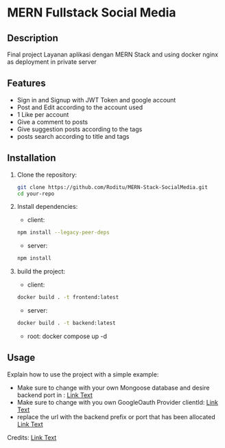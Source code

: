 # MERN Fullstack Social Media

## Description
Final project Layanan aplikasi dengan MERN Stack and using docker nginx as deployment in private server

## Features

- Sign in and Signup with JWT Token and google account
- Post and Edit according to the account used 
- 1 Like per account
- Give a comment to posts
- Give suggestion posts according to the tags
- posts search according to title and tags

## Installation

1. Clone the repository:
    ```sh
    git clone https://github.com/Roditu/MERN-Stack-SocialMedia.git
    cd your-repo
    ```

2. Install dependencies:
    - client:
    ```sh
    npm install --legacy-peer-deps
    ```
    - server:
    ```sh
    npm install
    ```

3. build the project:
    - client:
    ```sh
    docker build . -t frontend:latest
    ```
    - server:
    ```sh
    docker build . -t backend:latest
    ```
    - root:
    docker compose up -d

## Usage

Explain how to use the project with a simple example:
- Make sure to change with your own Mongoose database and desire backend port in :
[Link Text](./server/index.js)
- Make sure to change with you own GoogleOauth Provider clientId:
[Link Text](./client/src/index.js)
- replace the url with the backend prefix or port that has been allocated
[Link Text](./client/src/api/index.js)

Credits:
[Link Text](https://www.youtube.com/c/javascriptmastery)